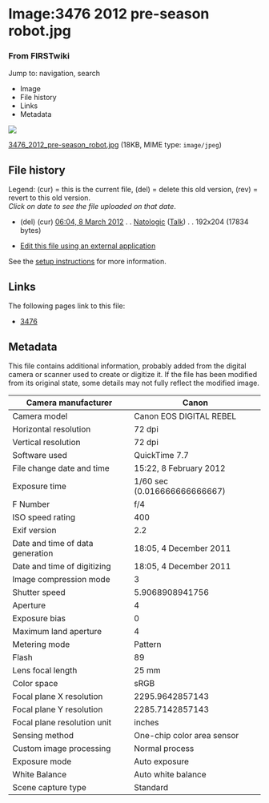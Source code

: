 

# Image:3476 2012 pre-season robot.jpg

### From FIRSTwiki

Jump to: navigation, search

  * Image
  * File history
  * Links
  * Metadata

![](/media/8/82/3476_2012_pre-season_robot.jpg)

[3476_2012_pre-season_robot.jpg](/media/8/82/3476_2012_pre-season_robot.jpg
"3476 2012 pre-season robot.jpg" ) (18KB, MIME type: `image/jpeg`)

## File history

Legend: (cur) = this is the current file, (del) = delete this old version,
(rev) = revert to this old version.  
_Click on date to see the file uploaded on that date_.

  * (del) (cur) [06:04, 8 March 2012](/media/8/82/3476_2012_pre-season_robot.jpg "/media/8/82/3476 2012 pre-season robot.jpg" ) . . [Natologic](/index.php?title=User:Natologic&action=edit "User:Natologic" ) ([Talk](User_talk:Natologic "User talk:Natologic" )) . . 192x204 (17834 bytes)
  

  * [Edit this file using an external application](/index.php?title=Image:3476_2012_pre-season_robot.jpg&action=edit&externaledit=true&mode=file "Image:3476 2012 pre-season robot.jpg" )

See the [setup
instructions](http://meta.wikimedia.org/wiki/Help:External_editors
"http://meta.wikimedia.org/wiki/Help:External_editors" ) for more information.

## Links

The following pages link to this file:

  * [3476](3476 "3476" )

## Metadata

This file contains additional information, probably added from the digital
camera or scanner used to create or digitize it. If the file has been modified
from its original state, some details may not fully reflect the modified
image.

Camera manufacturer |  Canon  
---|---  
Camera model |  Canon EOS DIGITAL REBEL  
Horizontal resolution |  72 dpi  
Vertical resolution |  72 dpi  
Software used |  QuickTime 7.7  
File change date and time |  15:22, 8 February 2012  
Exposure time |  1/60 sec (0.016666666666667)  
F Number |  f/4  
ISO speed rating |  400  
Exif version |  2.2  
Date and time of data generation |  18:05, 4 December 2011  
Date and time of digitizing |  18:05, 4 December 2011  
Image compression mode |  3  
Shutter speed |  5.9068908941756  
Aperture |  4  
Exposure bias |  0  
Maximum land aperture |  4  
Metering mode |  Pattern  
Flash |  89  
Lens focal length |  25 mm  
Color space |  sRGB  
Focal plane X resolution |  2295.9642857143  
Focal plane Y resolution |  2285.7142857143  
Focal plane resolution unit |  inches  
Sensing method |  One-chip color area sensor  
Custom image processing |  Normal process  
Exposure mode |  Auto exposure  
White Balance |  Auto white balance  
Scene capture type |  Standard  
  
